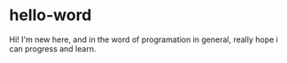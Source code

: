 # hello-word
Hi!
I'm new here, and in the word of programation in general, really hope i can progress and learn.
